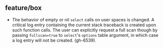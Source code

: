 ## feature/box

* The behavior of empty or nil `select` calls on user spaces is changed.
  A critical log entry containing the current stack traceback is created upon such
  function calls. The user can explicitly request a full scan though by passing
  `fullscan=true` to `select`'s `options` table argument, in which case a
  log entry will not be created. (gh-6539).
